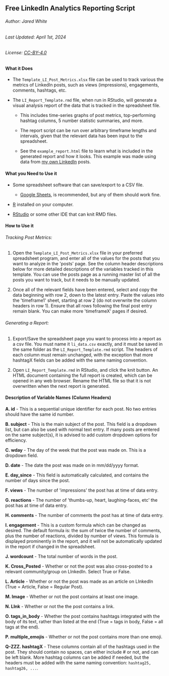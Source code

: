 ## Free LinkedIn Analytics Reporting Script

###### Author: Jared White

###### Last Updated: April 1st, 2024

###### License: [CC-BY-4.0](https://creativecommons.org/licenses/by/4.0/deed.en)

#### What it Does

- The `Template_LI_Post_Metrics.xlsx` file can be used to track various the metrics of LinkedIn posts, such as views (impressions), engagements, comments, hashtags, etc.

- The `LI_Report_Template.rmd` file, when run in RStudio, will generate a visual analysis report of the data that is tracked in the spreadsheet file.
  
  - This includes time-series graphs of post metrics, top-performing hashtag columns, 5 number statistic summaries, and more.
  
  - The report script can be run over arbitrary timeframe lengths and intervals, given that the relevant data has been input to the spreadsheet.
  
  - See the `example_report.html` file to learn what is included in the generated report and how it looks. This example was made using data from [my own LinkedIn](www.linkedin.com/in/howlinghollow) posts.

#### What you Need to Use it

- Some spreadsheet software that can save/export to a CSV file.
  
  - [Google Sheets](https://docs.google.com/spreadsheets/), is recommended, but any of them should work fine.

- [R](https://cloud.r-project.org/) installed on your computer.

- [RStudio](https://posit.co/downloads/) or some other IDE that can knit RMD files.

#### How to Use it

###### Tracking Post Metrics:

1. Open the `Template_LI_Post_Metrics.xlsx` file in your preferred spreadsheet program, and enter all of the values for the posts that you want to analyze in the 'posts' page. See the column header descriptions below for more detailed descriptions of the variables tracked in this template. You can use the posts page as a running master list of all the posts you want to track, but it needs to be manually updated.

2. Once all of the relevant fields have been entered, select and copy the data beginning with row 2, down to the latest entry. Paste the values into the 'timeframe1' sheet, starting at row 2 (do not overwrite the column headers in row 1). Ensure that all rows following the final post entry remain blank. You can make more 'timeframeX' pages if desired.

###### Generating a Report:

1. Export/Save the spreadsheet page you want to process into a report as a csv file. You must name it `li_data.csv` exactly, and it must be saved in the same folder as the `LI_Report_Template.rmd` script. The headers of each column must remain unchanged, with the exception that more hashtagX fields can be added with the same naming convention.

2. Open `LI_Report_Template.rmd` in RStudio, and click the knit button. An HTML document containing the full report is created, which can be opened in any web browser. Rename the HTML file so that it is not overwritten when the next report is generated.

#### Description of Variable Names (Column Headers)

**A. id** - This is a sequential unique identifier for each post. No two entries should have the same id number.

**B. subject** - This is the main subject of the post. This field is a dropdown list, but can also be used with normal text entry. If many posts are entered on the same subject(s), it is advised to add custom dropdown options for efficiency.

**C. wday** - The day of the week that the post was made on. This is a dropdown field.

**D. date** - The date the post was made on in mm/dd/yyyy format.

**E. day_since** - This field is automatically calculated, and contains the number of days since the post.

**F. views** - The number of 'impressions' the post has at time of data entry.

**G. reactions** - The number of 'thumbs-up, heart, laughing-faces, etc' the post has at time of data entry.

**H. comments** - The number of comments the post has at time of data entry.

**I. engagement** - This is a custom formula which can be changed as desired. The default formula is: the sum of twice the number of comments, plus the number of reactions, divided by number of views. This formula is displayed prominently in the report, and it will not be automatically updated in the report if changed in the spreadsheet.

**J. wordcount** - The total number of words in the post.

**K. Cross_Posted** - Whether or not the post was also cross-posted to a relevant community/group on LInkedIn. Select True or False.

**L. Article** - Whether or not the post was made as an article on LInkedIn (True = Article, False = Regular Post).

**M. Image** - Whether or not the post contains at least one image.

**N. LInk** - Whether or not the the post contains a link.

**O. tags_in_body** - Whether the post contains hashtags integrated with the body of its text, rather than listed at the end (True = tags in body, False = all tags at the end).

**P. multiple_emojis** - Whether or not the post contains more than one emoji.

**Q-ZZZ. hashtagX** - These columns contain all of the hashtags used in the post. They should contain no spaces, can either include # or not, and can be left blank. More hashtag columns can be added if needed, but the headers must be added with the same naming convention: `hashtag25, hashtag26, ...`.
